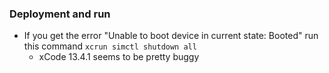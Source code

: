 ### Deployment and run

* If you get the error "Unable to boot device in current state: Booted" run this command `xcrun simctl shutdown all`
    * xCode 13.4.1 seems to be pretty buggy